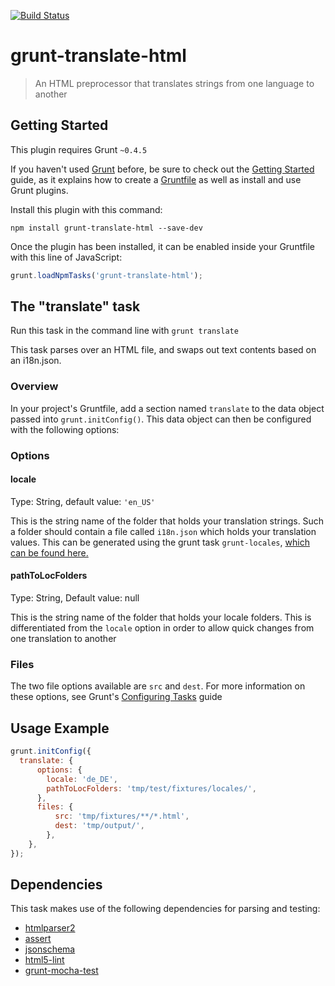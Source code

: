 [![Build Status](https://ci.tagcreativestudio.com/buildStatus/icon?job=grunt-translate-html)](https://ci.tagcreativestudio.com/job/grunt-translate-html/)

# grunt-translate-html

> An HTML preprocessor that translates strings from one language to another

## Getting Started
This plugin requires Grunt `~0.4.5`

If you haven't used [Grunt](http://gruntjs.com/) before, be sure to check out the [Getting Started](http://gruntjs.com/getting-started) guide, as it explains how to create a [Gruntfile](http://gruntjs.com/sample-gruntfile) as well as install and use Grunt plugins. 

Install this plugin with this command:

```shell
npm install grunt-translate-html --save-dev
```

Once the plugin has been installed, it can be enabled inside your Gruntfile with this line of JavaScript:

```js
grunt.loadNpmTasks('grunt-translate-html');
```

## The "translate" task

Run this task in the command line with `grunt translate`

This task parses over an HTML file, and swaps out text contents based on an i18n.json.

### Overview
In your project's Gruntfile, add a section named `translate` to the data object passed into `grunt.initConfig()`. This data object can then be configured with the following options:


### Options

#### locale
Type: String, default value: `'en_US'`

This is the string name of the folder that holds your translation strings. Such a folder should contain a file called `i18n.json` which holds your translation values. This can be generated using the grunt task `grunt-locales`, [which can be found here.](https://github.com/blueimp/grunt-locales)

#### pathToLocFolders
Type: String, Default value: null

This is the string name of the folder that holds your locale folders. This is differentiated from the `locale` option in order to allow quick changes from one translation to another

### Files


The two file options available are `src` and `dest`. For more information on these options, see Grunt's [Configuring Tasks](http://gruntjs.com/configuring-tasks) guide

## Usage Example


```js
grunt.initConfig({
  translate: {
      options: {
        locale: 'de_DE',
        pathToLocFolders: 'tmp/test/fixtures/locales/',
      },
      files: {
          src: 'tmp/fixtures/**/*.html',
          dest: 'tmp/output/',
        },
    },
});
```

## Dependencies

This task makes use of the following dependencies for parsing and testing:

- [htmlparser2](https://github.com/fb55/htmlparser2)
- [assert](https://www.npmjs.com/package/assert)
- [jsonschema](https://www.npmjs.com/package/jsonschema)
- [html5-lint](https://github.com/mozilla/html5-lint)
- [grunt-mocha-test](https://github.com/pghalliday/grunt-mocha-test)
